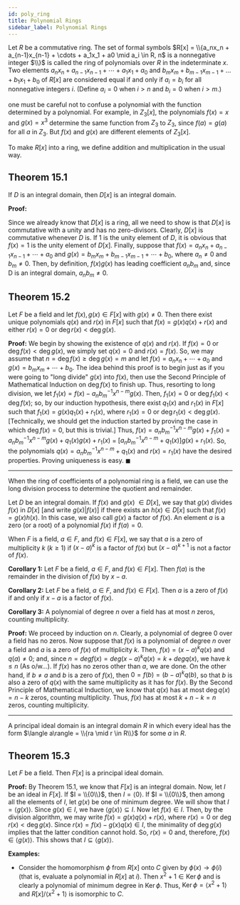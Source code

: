 ```yaml
---
id: poly_ring
title: Polynomial Rings
sidebar_label: Polynomial Rings
---
```



Let $R$ be a commutative ring. The set of formal symbols $R[x] = \\{a_nx_n + a_{n-1}x_{n-1} + \cdots + a_1x_1 + a0 \mid a_i \in R, n$ is a nonnegative integer $\\}$ is called the ring of polynomials over $R$ in the indeterminate $x$. Two elements $a_nx_n + a_{n-1}x_{n-1} + \cdots + a_1x_1 + a_0$ and $b_mx_m + b_{m-1}x_{m-1} + \dots + b_1x_1 + b_0$ of $R[x]$ are considered equal if and only if $a_i = b_i$ for all nonnegative integers $i$. (Define $a_i = 0$ when $i > n$ and $b_i = 0$ when $i > m$.)

one must be careful not to confuse a polynomial with the function determined by a polynomial. For example, in $Z_3[x]$, the polynomials $f (x) = x$ and $g(x) = x^3$ determine the same function from $Z_3$ to $Z_3$, since $f(a) = g(a)$ for all $a$ in $Z_3$. But $f(x)$ and $g(x)$ are different elements of $Z_3[x]$. 

To make $R[x]$ into a ring, we define addition and multiplication in
the usual way.

## Theorem 15.1 

If $D$ is an integral domain, then $D [x]$ is an integral domain.

**Proof:** 

Since we already know that $D[x]$ is a ring, all we need to show is that $D[x]$ is commutative with a unity and has no zero-divisors. Clearly, $D[x]$ is commutative whenever $D$ is. If 1 is the unity element of $D$, it is obvious that $f(x) = 1$ is the unity element of $D[x]$. Finally, suppose that $f (x) = a_nx_n + a_{n-1}x_{n-1} + \cdots + a_0$ and $g(x) = b_mx_m + b_{m-1}x_{m-1} + \cdots + b_0$, where $a_n \neq 0$ and $b_m \neq 0$. Then, by definition, $f(x)g(x)$ has leading coefficient $a_nb_m$ and, since D is an integral domain, $a_nb_m \neq 0$.

## Theorem 15.2

Let $F$ be a field and let $f(x), g(x) \in F[x]$ with $g(x) \neq 0$. Then
there exist unique polynomials $q(x)$ and $r(x)$ in $F[x]$ such that $f(x) = g(x)q(x) + r(x)$ and either $r(x) = 0$ or $\operatorname{deg} r(x) < \operatorname{deg} g(x)$.

**Proof:** We begin by showing the existence of $q(x)$ and $r(x)$. If $f(x) = 0$ or $\operatorname{deg} f(x) < \operatorname{deg} g(x)$, we simply set $q(x) = 0$ and $r(x) = f(x)$. So, we may assume that $n = \operatorname{deg} f(x) \geq \operatorname{deg} g(x) = m$ and let $f(x) = a_nx_n + \cdots + a_0$ and $g(x) = b_mx_m + \cdots + b_0$. The idea behind this proof is to begin just as if you were going to "long divide" $g(x)$ into $f(x)$, then use the Second Principle of Mathematical Induction on $\operatorname{deg} f(x)$ to finish up. Thus, resorting to long division, we let $f_1(x) = f(x) - a_nb_m^{-1}x^{n-m}g(x)$. Then, $f_1(x) = 0$ or $\operatorname{deg} f_1(x) < \operatorname{deg} f(x)$; so, by our induction hypothesis, there exist $q_1(x)$ and $r_1(x)$ in $F[x]$ such that $f_1(x) = g(x)q_1(x) + r_1(x)$, where $r_1(x) = 0$ or $\operatorname{deg} r_1(x) < \operatorname{deg} g(x)$. [Technically, we should get the induction started by proving the case in which $\operatorname{deg} f(x) = 0$, but this is trivial.] Thus, $f(x) = a_nb_m^{-1}x^{n-m}g(x) + f_1(x) = a_nb_m^{-1}x^{n-m}g(x) + q_1(x)g(x) + r_1(x)$ = $[a_nb_m^{-1}x^{n-m} + q_1(x)]g(x) + r_1(x)$. So, the polynomials $q(x) = a_nb_m^{-1}x^{n-m} + q_1(x)$ and $r(x) = r_1(x)$ have the desired properties. Proving uniqueness is easy. $\blacksquare$

---

When the ring of coefficients of a polynomial ring is a field, we can use the long
division process to determine the quotient and remainder.

Let $D$ be an integral domain. If $f(x)$ and $g(x)$ $\in D[x]$, we say that $g(x)$ divides $f(x)$ in $D[x]$ [and write $g(x) | f(x)$] if there exists an $h(x) \in D[x]$ such that $f(x) = g(x)h(x)$. In this case, we also call $g(x)$ a factor of $f(x)$. An element $a$ is a zero (or a root) of a polynomial $f(x)$ if $f(a) = 0$.

When $F$ is a field, $a \in F$, and $f(x) \in F[x]$, we say that $a$ is a zero of multiplicity $k$ ($k \geq 1)$ if $(x - a)^k$ is a factor of $f(x)$ but $(x - a)^{k+1}$ is not a factor of $f(x)$.

**Corollary 1:** Let $F$ be a field, $a \in F$, and $f(x) \in F[x]$. Then $f(a)$ is the remainder in
the division of $f(x)$ by $x - a$.

**Corollary 2:** Let $F$ be a field, $a \in F$, and $f(x) \in F[x]$. Then $a$ is a zero of $f(x)$ if
and only if $x - a$ is a factor of $f(x)$.

**Corollary 3:** A polynomial of degree $n$ over a field has at most $n$ zeros, counting
multiplicity.

**Proof:** We proceed by induction on $n$. Clearly, a polynomial of degree 0 over a field has no zeros. Now suppose that $f(x)$ is a polynomial of degree $n$ over a field and $a$ is a zero of $f(x)$ of multiplicity $k$. Then, $f(x) = (x - a)^kq(x)$ and $q(a) \neq 0$; and, since $n = deg f(x) = deg (x - a)^k q(x) = k + deg q(x)$, we have $k \leq n$ (As o/w...). If $f(x)$ has no zeros other than $a$, we are done. On the other hand, if $b \neq a$ and $b$ is a zero of $f(x)$, then $0 = f(b) = (b - a)^kq(b)$, so that $b$ is also a zero of $q(x)$ with the same multiplicity as it has for $f(x)$. By the Second Principle of Mathematical Induction, we know that $q(x)$ has at most $\operatorname{deg} q(x) = n - k$ zeros, counting multiplicity. Thus, $f(x)$ has at most $k + n - k = n$ zeros, counting multiplicity.

---

A principal ideal domain is an integral domain $R$ in which every ideal
has the form $\langle a\rangle = \\{ra \mid r \in R\\}$ for some $a$ in $R$.

## Theorem 15.3

Let $F$ be a field. Then $F[x]$ is a principal ideal domain.

**Proof:** By Theorem 15.1, we know that $F[x]$ is an integral domain. Now, let $I$ be an ideal in $F[x]$. If $I = \\{0\\}$, then $I = \langle 0\rangle$. If $I = \\{0\\}$, then among all the elements of $I$, let $g(x)$ be one of minimum degree. We will show that $I = \langle g(x)\rangle$. Since $g(x) \in I$, we have $\langle g(x)\rangle \subseteq I$. Now let $f(x) \in I$. Then, by the division algorithm, we may write $f(x) = g(x)q(x) + r(x)$, where $r(x) = 0$ or $\operatorname{deg} r(x) < \operatorname{deg} g(x)$. Since $r(x) = f(x) - g(x)q(x) \in I$, the minimality of $\operatorname{deg} g(x)$ implies that the latter condition cannot hold. So, $r(x) = 0$ and, therefore, $f(x) \in \langle g(x)\rangle$. This shows that $I \subseteq \langle g(x)\rangle$.

**Examples:**

* Consider the homomorphism $\phi$ from $R[x]$ onto $C$ given by $\phi(x) \rightarrow \phi(i)$ (that is, evaluate a polynomial in $R[x]$ at $i$). Then $x^2 + 1 \in \operatorname{Ker} \phi$ and is clearly a polynomial of minimum degree in $\operatorname{Ker} \phi$. Thus, $\operatorname{Ker} \phi = \langle x^2 + 1\rangle$ and $R[x]/\langle x^2 + 1\rangle$ is isomorphic to $C$.










